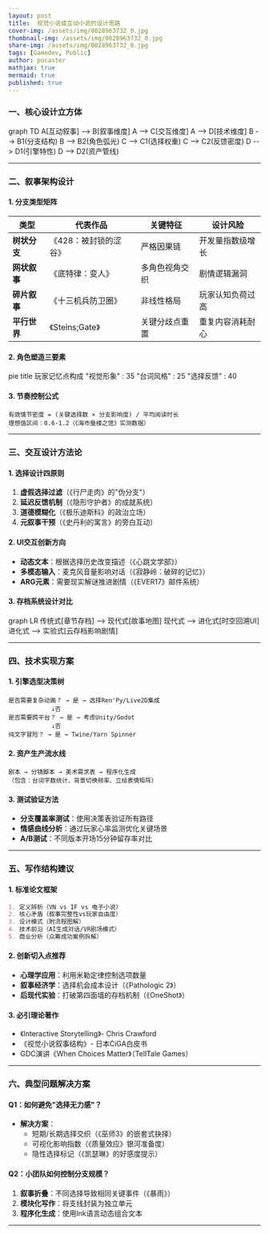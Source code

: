```yaml
---
layout: post
title:  视觉小说或互动小说的设计思路
cover-img: /assets/img/0028963732_0.jpg
thumbnail-img: /assets/img/0028963732_0.jpg
share-img: /assets/img/0028963732_0.jpg
tags: [Gamedev, Public]
author: pocaster
mathjax: true
mermaid: true 
published: true
---
```


### **一、核心设计立方体**
<div class="mermaid">
graph TD
    A[互动叙事] --> B[叙事维度]
    A --> C[交互维度]
    A --> D[技术维度]
    B --> B1(分支结构)
    B --> B2(角色弧光)
    C --> C1(选择权重)
    C --> C2(反馈密度)
    D --> D1(引擎特性)
    D --> D2(资产管线)
</div>

---

### **二、叙事架构设计**

#### **1. 分支类型矩阵**

| 类型          | 代表作品          | 关键特征                     | 设计风险               |
|---------------|-------------------|------------------------------|------------------------|
| **树状分支**  | 《428：被封锁的涩谷》 | 严格因果链                   | 开发量指数级增长       |
| **网状叙事**  | 《底特律：变人》   | 多角色视角交织               | 剧情逻辑漏洞           |
| **碎片叙事**  | 《十三机兵防卫圈》 | 非线性格局                   | 玩家认知负荷过高       |
| **平行世界**  | 《Steins;Gate》    | 关键分歧点重置               | 重复内容消耗耐心       |

#### **2. 角色塑造三要素**
<div class="mermaid">
pie
    title 玩家记忆点构成
    "视觉形象" : 35
    "台词风格" : 25
    "选择反馈" : 40
</div>

#### **3. 节奏控制公式**
```
有效情节密度 = (关键选择数 × 分支影响度) / 平均阅读时长
理想值区间：0.6-1.2（《海市蜃楼之馆》实测数据）
```

---

### **三、交互设计方法论**

#### **1. 选择设计四原则**
1. **虚假选择过滤**（《行尸走肉》的"伪分支"）
2. **延迟反馈机制**（《隐形守护者》的成就系统）
3. **道德模糊化**（《极乐迪斯科》的政治立场）
4. **元叙事干预**（《史丹利的寓言》的旁白互动）

#### **2. UI交互创新方向**
- **动态文本**：根据选择历史改变描述（《心跳文学部》）
- **多模态输入**：麦克风音量影响对话（《寂静岭：破碎的记忆》）
- **ARG元素**：需要现实解谜推进剧情（《EVER17》邮件系统）

#### **3. 存档系统设计对比**
<div class="mermaid">
graph LR
    传统式[章节存档] --> 现代式[故事地图]
    现代式 --> 进化式[时空回溯UI]
    进化式 --> 实验式[云存档影响剧情]
</div>

---

### **四、技术实现方案**

#### **1. 引擎选型决策树**
```
是否需要复杂动画？ → 是 → 选择Ren'Py/Live2D集成
            ↓否
是否需要跨平台？ → 是 → 考虑Unity/Godot
            ↓否
纯文字冒险？ → 是 → Twine/Yarn Spinner
```

#### **2. 资产生产流水线**
```
剧本 → 分镜脚本 → 美术需求表 → 程序化生成
（包含：台词字数统计、背景切换频率、立绘表情矩阵）
```

#### **3. 测试验证方法**
- **分支覆盖率测试**：使用决策表验证所有路径
- **情感曲线分析**：通过玩家心率监测优化关键场景
- **A/B测试**：不同版本开场15分钟留存率对比

---

### **五、写作结构建议**

#### **1. 标准论文框架**
```markdown
1. 定义辨析（VN vs IF vs 电子小说）
2. 核心矛盾（叙事完整性vs玩家自由度）
3. 设计模式（附流程图解）
4. 技术前沿（AI生成对话/VR剧场模式）
5. 商业分析（众筹成功案例拆解）
```

#### **2. 创新切入点推荐**
- **心理学应用**：利用米勒定律控制选项数量
- **叙事经济学**：选择机会成本设计（《Pathologic 2》）
- **后现代实验**：打破第四面墙的存档机制（《OneShot》）

#### **3. 必引理论著作**
- 《Interactive Storytelling》- Chris Crawford
- 《视觉小说叙事结构》- 日本CiGA白皮书
- GDC演讲《When Choices Matter》（TellTale Games）

---

### **六、典型问题解决方案**

#### **Q1：如何避免"选择无力感"？**
- **解决方案**：
  - 短期/长期选择交织（《巫师3》的嵌套式抉择）
  - 可视化影响指数（《质量效应》银河准备度）
  - 隐性选择标记（《凯瑟琳》的好感度提示）

#### **Q2：小团队如何控制分支规模？**
1. **叙事折叠**：不同选择导致相同关键事件（《暴雨》）
2. **模块化写作**：将支线封装为独立单元
3. **程序化生成**：使用Ink语言动态组合文本

---
